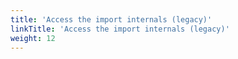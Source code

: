 ```yaml
---
title: 'Access the import internals (legacy)'
linkTitle: 'Access the import internals (legacy)'
weight: 12
---
```

